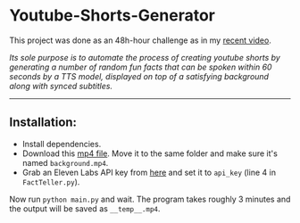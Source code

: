 # Youtube-Shorts-Generator
This project was done as an 48h-hour challenge as in my [recent video](https://youtu.be/ZmSb3LZDdf0](https://www.youtube.com/watch?v=HWuVNHEnr1A)https://www.youtube.com/watch?v=HWuVNHEnr1A).

*Its sole purpose is to automate the process of creating youtube shorts by generating a number of random fun facts that can be spoken within 60 seconds by a TTS model, displayed on top of a satisfying background along with synced subtitles.*

---

## Installation:
- Install dependencies.
- Download this [mp4 file](https://www.mediafire.com/file/v0nlo8jp58l3qrs/Background.mp4/file). Move it to the same folder and make sure it's named `background.mp4`.
- Grab an Eleven Labs API key from [here](https://elevenlabs.io/api) and set it to `api_key` (line 4 in `FactTeller.py`).
  
Now run `python main.py` and wait. The program takes roughly 3 minutes and the output will be saved as `__temp__.mp4`.
